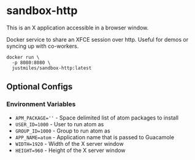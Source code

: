 # sandbox-http
This is an X application accessible in a browser window.

Docker service to share an XFCE session over http. Useful for demos or syncing up with co-workers.

```
docker run \
  -p 8080:8080 \
  justmiles/sandbox-http:latest
```

## Optional Configs

### Environment Variables
- `APM_PACKAGE=''` - Space delimited list of atom packages to install
- `USER_ID=1000` - User to run atom as
- `GROUP_ID=1000` - Group to run atom as
- `APP_NAME=atom` - Application name that is passed to Guacamole
- `WIDTH=1920`    - Width of the X server window
- `HEIGHT=960`    - Height of the X server window
